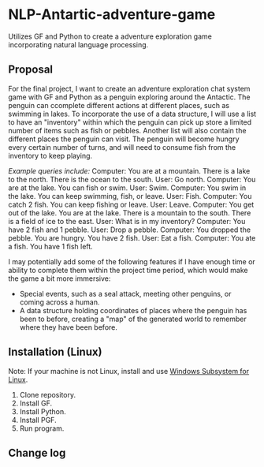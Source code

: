 # NLP-Antartic-adventure-game

Utilizes GF and Python to create a adventure exploration game incorporating natural language processing.

## Proposal

For the final project, I want to create an adventure exploration chat system game with GF and Python as a penguin exploring around the Antactic. The penguin can ccomplete different actions at different places, such as swimming in lakes. To incorporate the use of a data structure, I will use a list to have an "inventory" within which the penguin can pick up store a limited number of items such as fish or pebbles. Another list will also contain the different places the penguin can visit. The penguin will become hungry every certain number of turns, and will need to consume fish from the inventory to keep playing.

*Example queries include:*
Computer: You are at a mountain. There is a lake to the north. There is the ocean to the south.
User: Go north.
Computer: You are at the lake. You can fish or swim.
User: Swim.
Computer: You swim in the lake. You can keep swimming, fish, or leave.
User: Fish.
Computer: You catch 2 fish. You can keep fishing or leave.
User: Leave.
Computer: You get out of the lake. You are at the lake. There is a mountain to the south. There is a field of ice to the east.
User: What is in my inventory?
Computer: You have 2 fish and 1 pebble.
User: Drop a pebble.
Computer: You dropped the pebble. You are hungry. You have 2 fish.
User: Eat a fish.
Computer: You ate a fish. You have 1 fish left.

I may potentially add some of the following features if I have enough time or ability to complete them within the project time period, which would make the game a bit more immersive:
- Special events, such as a seal attack, meeting other penguins, or coming across a human.
- A data structure holding coordinates of places where the penguin has been to before, creating a "map" of the generated world to remember where they have been before.

## Installation (Linux)

Note: If your machine is not Linux, install and use [Windows Subsystem for Linux]().

1. Clone repository.
2. Install GF.
3. Install Python.
4. Install PGF.
5. Run program.

## Change log
